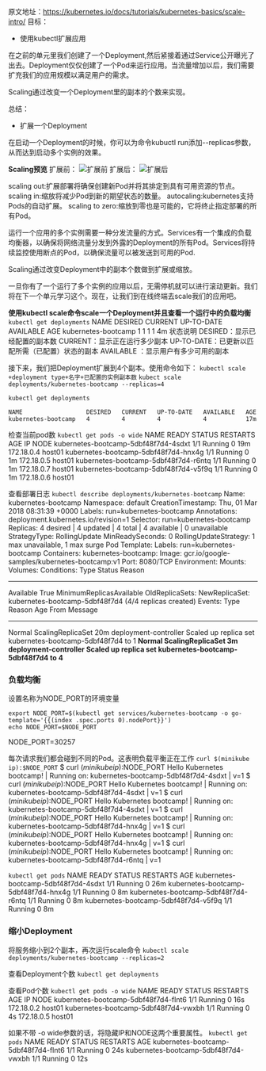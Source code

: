 原文地址：https://kubernetes.io/docs/tutorials/kubernetes-basics/scale-intro/
目标：
- 使用kubectl扩展应用

在之前的单元里我们创建了一个Deployment,然后紧接着通过Service公开曝光了出去。Deployment仅仅创建了一个Pod来运行应用。当流量增加以后，我们需要扩充我们的应用规模以满足用户的需求。

Scaling通过改变一个Deployment里的副本的个数来实现。

总结：
- 扩展一个Deployment

在启动一个Deployment的时候，你可以为命令kubuctl run添加--replicas参数，从而达到启动多个实例的效果。

**Scaling预览**
扩展前：
![扩展前](http://upload-images.jianshu.io/upload_images/2976869-ac7dd2cee17d9b08..png?imageMogr2/auto-orient/strip%7CimageView2/2/w/1240)
扩展后：
![扩展后](http://upload-images.jianshu.io/upload_images/2976869-e6d978a9352a7cfe..png?imageMogr2/auto-orient/strip%7CimageView2/2/w/1240)

scaling out:扩展部署将确保创建新Pod并将其排定到具有可用资源的节点。
scaling in:缩放将减少Pod到新的期望状态的数量。
autocaling:kubernetes支持Pods的自动扩展。
scaling to zero:缩放到零也是可能的，它将终止指定部署的所有Pod。

运行一个应用的多个实例需要一种分发流量的方式。Services有一个集成的负载均衡器，以确保将网络流量分发到外露的Deployment的所有Pod。Services将持续监控使用断点的Pod，以确保流量可以被发送到可用的Pod.

Scaling通过改变Deployment中的副本个数做到扩展或缩放。

一旦你有了一个运行了多个实例的应用以后，无需停机就可以进行滚动更新。我们将在下一个单元学习这个。现在，让我们到在线终端去scale我们的应用吧。

**使用kubectl scale命令scale一个Deployment并且查看一个运行中的负载均衡**
`kubectl get deployments`
NAME                  DESIRED   CURRENT   UP-TO-DATE   AVAILABLE   AGE
kubernetes-bootcamp   1         1         1            1           4m
状态说明
DESIRED：显示已经配置的副本数
CURRENT：显示正在运行多少副本
UP-TO-DATE：已更新以匹配所需（已配置）状态的副本
AVAILABLE ：显示用户有多少可用的副本

接下来，我们把Deployment扩展到4个副本。使用命令如下：
`kubectl scale +deployment type+名字+已配置的实例副本数`
`kubect scale deployments/kubernetes-bootcamp --replicas=4`

`kubectl get deployments`
```
NAME                  DESIRED   CURRENT   UP-TO-DATE   AVAILABLE   AGE
kubernetes-bootcamp   4         4         4            4           17m
```

检查当前pod数
`kubectl get pods -o wide`
NAME                                   READY     STATUS    RESTARTS   AGE       IP         NODE
kubernetes-bootcamp-5dbf48f7d4-4sdxt   1/1       Running   0          19m       172.18.0.4   host01
kubernetes-bootcamp-5dbf48f7d4-hnx4g   1/1       Running   0          1m        172.18.0.5   host01
kubernetes-bootcamp-5dbf48f7d4-r6ntq   1/1       Running   0          1m        172.18.0.7   host01
kubernetes-bootcamp-5dbf48f7d4-v5f9q   1/1       Running   0          1m        172.18.0.6   host01

查看部署日志
`kubectl describe deployments/kubernetes-bootcamp`
Name:                   kubernetes-bootcamp
Namespace:              default
CreationTimestamp:      Thu, 01 Mar 2018 08:31:39 +0000
Labels:                 run=kubernetes-bootcamp
Annotations:            deployment.kubernetes.io/revision=1
Selector:               run=kubernetes-bootcamp
Replicas:               4 desired | 4 updated | 4 total | 4 available | 0 unavailable
StrategyType:           RollingUpdate
MinReadySeconds:        0
RollingUpdateStrategy:  1 max unavailable, 1 max surge
Pod Template:
  Labels:  run=kubernetes-bootcamp
  Containers:
   kubernetes-bootcamp:
    Image:        gcr.io/google-samples/kubernetes-bootcamp:v1
    Port:         8080/TCP
    Environment:  <none>
    Mounts:       <none>
  Volumes:        <none>
Conditions:
  Type           Status  Reason
  ----           ------  ------
  Available      True    MinimumReplicasAvailable
OldReplicaSets:  <none>
NewReplicaSet:   kubernetes-bootcamp-5dbf48f7d4 (4/4 replicas created)
Events:
  Type    Reason             Age   From                   Message
  ----    ------             ----  ----                   -------
  Normal  ScalingReplicaSet  20m   deployment-controller  Scaled up replica set kubernetes-bootcamp-5dbf48f7d4 to 1
  **Normal  ScalingReplicaSet  3m    deployment-controller  Scaled up replica set kubernetes-bootcamp-5dbf48f7d4 to 4**

### 负载均衡
设置名称为NODE_PORT的环境变量
```
export NODE_PORT=$(kubectl get services/kubernetes-bootcamp -o go-template='{{(index .spec.ports 0).nodePort}}')
echo NODE_PORT=$NODE_PORT
```
NODE_PORT=30257

每次请求我们都会碰到不同的Pod。这表明负载平衡正在工作
`curl $(minikube ip):$NODE_PORT`
$ curl $(minikube ip):$NODE_PORT
Hello Kubernetes bootcamp! | Running on: kubernetes-bootcamp-5dbf48f7d4-4sdxt | v=1
$ curl $(minikube ip):$NODE_PORT
Hello Kubernetes bootcamp! | Running on: kubernetes-bootcamp-5dbf48f7d4-4sdxt | v=1
$ curl $(minikube ip):$NODE_PORT
Hello Kubernetes bootcamp! | Running on: kubernetes-bootcamp-5dbf48f7d4-4sdxt | v=1
$ curl $(minikube ip):$NODE_PORT
Hello Kubernetes bootcamp! | Running on: kubernetes-bootcamp-5dbf48f7d4-hnx4g | v=1
$ curl $(minikube ip):$NODE_PORT
Hello Kubernetes bootcamp! | Running on: kubernetes-bootcamp-5dbf48f7d4-hnx4g | v=1
$ curl $(minikube ip):$NODE_PORT
Hello Kubernetes bootcamp! | Running on: kubernetes-bootcamp-5dbf48f7d4-r6ntq | v=1

`kubectl get pods`
NAME                                   READY     STATUS    RESTARTS   AGE
kubernetes-bootcamp-5dbf48f7d4-4sdxt   1/1       Running   0          26m
kubernetes-bootcamp-5dbf48f7d4-hnx4g   1/1       Running   0          8m
kubernetes-bootcamp-5dbf48f7d4-r6ntq   1/1       Running   0          8m
kubernetes-bootcamp-5dbf48f7d4-v5f9q   1/1       Running   0          8m

### 缩小Deployment
将服务缩小到2个副本，再次运行scale命令
`kubectl scale deployments/kubernetes-bootcamp --replicas=2`

查看Deployment个数
`kubectl get deployments`

查看Pod个数
`kubectl get pods -o wide`
NAME                                   READY     STATUS    RESTARTS   AGE       IP         NODE
kubernetes-bootcamp-5dbf48f7d4-flnt6   1/1       Running   0          16s       172.18.0.2   host01
kubernetes-bootcamp-5dbf48f7d4-vwxbh   1/1       Running   0          4s        172.18.0.5   host01

如果不带 -o wide参数的话，将隐藏IP和NODE这两个重要属性。
`kubectl get pods`
NAME                                   READY     STATUS    RESTARTS   AGE
kubernetes-bootcamp-5dbf48f7d4-flnt6   1/1       Running   0          24s
kubernetes-bootcamp-5dbf48f7d4-vwxbh   1/1       Running   0          12s
